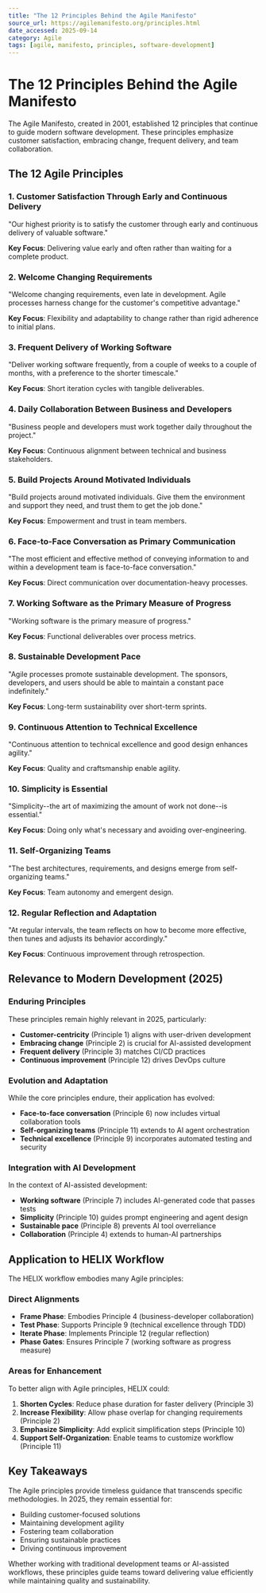 ```yaml
---
title: "The 12 Principles Behind the Agile Manifesto"
source_url: https://agilemanifesto.org/principles.html
date_accessed: 2025-09-14
category: Agile
tags: [agile, manifesto, principles, software-development]
---
```


# The 12 Principles Behind the Agile Manifesto

The Agile Manifesto, created in 2001, established 12 principles that continue to guide modern software development. These principles emphasize customer satisfaction, embracing change, frequent delivery, and team collaboration.

## The 12 Agile Principles

### 1. Customer Satisfaction Through Early and Continuous Delivery
"Our highest priority is to satisfy the customer through early and continuous delivery of valuable software."

**Key Focus**: Delivering value early and often rather than waiting for a complete product.

### 2. Welcome Changing Requirements
"Welcome changing requirements, even late in development. Agile processes harness change for the customer's competitive advantage."

**Key Focus**: Flexibility and adaptability to change rather than rigid adherence to initial plans.

### 3. Frequent Delivery of Working Software
"Deliver working software frequently, from a couple of weeks to a couple of months, with a preference to the shorter timescale."

**Key Focus**: Short iteration cycles with tangible deliverables.

### 4. Daily Collaboration Between Business and Developers
"Business people and developers must work together daily throughout the project."

**Key Focus**: Continuous alignment between technical and business stakeholders.

### 5. Build Projects Around Motivated Individuals
"Build projects around motivated individuals. Give them the environment and support they need, and trust them to get the job done."

**Key Focus**: Empowerment and trust in team members.

### 6. Face-to-Face Conversation as Primary Communication
"The most efficient and effective method of conveying information to and within a development team is face-to-face conversation."

**Key Focus**: Direct communication over documentation-heavy processes.

### 7. Working Software as the Primary Measure of Progress
"Working software is the primary measure of progress."

**Key Focus**: Functional deliverables over process metrics.

### 8. Sustainable Development Pace
"Agile processes promote sustainable development. The sponsors, developers, and users should be able to maintain a constant pace indefinitely."

**Key Focus**: Long-term sustainability over short-term sprints.

### 9. Continuous Attention to Technical Excellence
"Continuous attention to technical excellence and good design enhances agility."

**Key Focus**: Quality and craftsmanship enable agility.

### 10. Simplicity is Essential
"Simplicity--the art of maximizing the amount of work not done--is essential."

**Key Focus**: Doing only what's necessary and avoiding over-engineering.

### 11. Self-Organizing Teams
"The best architectures, requirements, and designs emerge from self-organizing teams."

**Key Focus**: Team autonomy and emergent design.

### 12. Regular Reflection and Adaptation
"At regular intervals, the team reflects on how to become more effective, then tunes and adjusts its behavior accordingly."

**Key Focus**: Continuous improvement through retrospection.

## Relevance to Modern Development (2025)

### Enduring Principles
These principles remain highly relevant in 2025, particularly:
- **Customer-centricity** (Principle 1) aligns with user-driven development
- **Embracing change** (Principle 2) is crucial for AI-assisted development
- **Frequent delivery** (Principle 3) matches CI/CD practices
- **Continuous improvement** (Principle 12) drives DevOps culture

### Evolution and Adaptation
While the core principles endure, their application has evolved:
- **Face-to-face conversation** (Principle 6) now includes virtual collaboration tools
- **Self-organizing teams** (Principle 11) extends to AI agent orchestration
- **Technical excellence** (Principle 9) incorporates automated testing and security

### Integration with AI Development
In the context of AI-assisted development:
- **Working software** (Principle 7) includes AI-generated code that passes tests
- **Simplicity** (Principle 10) guides prompt engineering and agent design
- **Sustainable pace** (Principle 8) prevents AI tool overreliance
- **Collaboration** (Principle 4) extends to human-AI partnerships

## Application to HELIX Workflow

The HELIX workflow embodies many Agile principles:

### Direct Alignments
- **Frame Phase**: Embodies Principle 4 (business-developer collaboration)
- **Test Phase**: Supports Principle 9 (technical excellence through TDD)
- **Iterate Phase**: Implements Principle 12 (regular reflection)
- **Phase Gates**: Ensures Principle 7 (working software as progress measure)

### Areas for Enhancement
To better align with Agile principles, HELIX could:
1. **Shorten Cycles**: Reduce phase duration for faster delivery (Principle 3)
2. **Increase Flexibility**: Allow phase overlap for changing requirements (Principle 2)
3. **Emphasize Simplicity**: Add explicit simplification steps (Principle 10)
4. **Support Self-Organization**: Enable teams to customize workflow (Principle 11)

## Key Takeaways

The Agile principles provide timeless guidance that transcends specific methodologies. In 2025, they remain essential for:
- Building customer-focused solutions
- Maintaining development agility
- Fostering team collaboration
- Ensuring sustainable practices
- Driving continuous improvement

Whether working with traditional development teams or AI-assisted workflows, these principles guide teams toward delivering value efficiently while maintaining quality and sustainability.